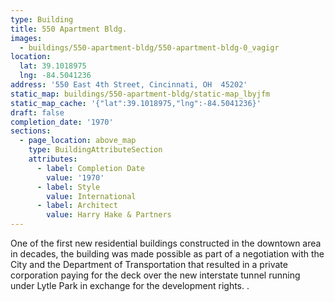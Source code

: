 ```yaml
---
type: Building
title: 550 Apartment Bldg.
images:
  - buildings/550-apartment-bldg/550-apartment-bldg-0_vagigr
location:
  lat: 39.1018975
  lng: -84.5041236
address: '550 East 4th Street, Cincinnati, OH  45202'
static_map: buildings/550-apartment-bldg/static-map_lbyjfm
static_map_cache: '{"lat":39.1018975,"lng":-84.5041236}'
draft: false
completion_date: '1970'
sections:
  - page_location: above_map
    type: BuildingAttributeSection
    attributes:
      - label: Completion Date
        value: '1970'
      - label: Style
        value: International
      - label: Architect
        value: Harry Hake & Partners
---
```


One of the first new residential buildings constructed in the downtown area in decades, the building was made possible as part of a negotiation with the City and the Department of Transportation that resulted in a private corporation paying for the deck over the new interstate tunnel running under Lytle Park in exchange for the development rights. .

